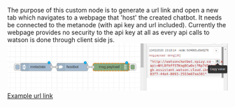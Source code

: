 The purpose of this custom node is to generate a url link and open a new tab which navigates to a webpage that 'host' the created chatbot. It needs be connected to the metanode (with api key and url included). Currently the webpage provides no security to the api key at all as every api calls to watson is done through client side js. ![How to connect nodes](https://github.com/Yuhui1996/NodeRed_Chatbot_Plugin/blob/UB_generate_chatbot_url/nodes/hostbot/howToGetLink.png)[Example url link](http://watsonchatbot.epizy.com/main/main.html?api=z8WUAfCBIG89N3tOBqPjC8Y15enB0ZEtNGydxl6YrSbt&&url=https://api.eu-gb.assistant.watson.cloud.ibm.com/instances/053163e0-715a-4378-b2bf-5492452e7f9a&&workspace=a4fa373e-ef2b-4a8f-a58d-dd39b8fba4d0) 
